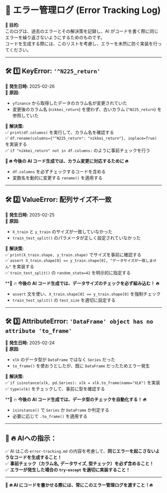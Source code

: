 # 🚀 **エラー管理ログ (Error Tracking Log)**  
**📌 目的:**  
このログは、過去のエラーとその解決策を記録し、AI がコードを書く際に同じエラーを繰り返さないようにするためのものです。  
コードを生成する際には、このリストを考慮し、エラーを未然に防ぐ実装を行ってください。  

---

## **🛠 1️⃣ KeyError: `'^N225_return'`**
📌 **発生日時:** 2025-02-26  
📌 **原因:**  
- `yfinance` から取得したデータのカラム名が変更されていた  
- 変更後のカラム名 (`nikkei_return`) を使わず、古いカラム (`^N225_return`) を参照していた  

📌 **解決策:**  
✅ `print(df.columns)` を実行して、カラム名を確認する  
✅ `df.rename(columns={"^N225_return": "nikkei_return"}, inplace=True)` を実装する  
✅ `if "nikkei_return" not in df.columns:` のように事前チェックを行う  

**📌 🔥 **今後の AI コード生成では、カラム変更に対応するために** 🔥**  
- `df.columns` を必ずチェックするコードを含める  
- 変数名を動的に変更する `rename()` を適用する  

---

## **🛠 2️⃣ ValueError: 配列サイズ不一致**
📌 **発生日時:** 2025-02-25  
📌 **原因:**  
- `X_train` と `y_train` のサイズが一致していなかった  
- `train_test_split()` のパラメータが正しく設定されていなかった  

📌 **解決策:**  
✅ `print(X_train.shape, y_train.shape)` でサイズを事前に確認する  
✅ `assert X_train.shape[0] == y_train.shape[0], "データサイズが一致しません"` を実装する  
✅ `train_test_split()` の `random_state=42` を明示的に指定する  

**📌 🔥 **今後の AI コード生成では、データサイズのチェックを必ず組み込む！ 🔥**  
- `assert` 文を使い、`X_train.shape[0] == y_train.shape[0]` を強制チェック  
- `train_test_split()` の `test_size` を適切に設定する  

---

## **🛠 3️⃣ AttributeError: `'DataFrame' object has no attribute 'to_frame'`**
📌 **発生日時:** 2025-02-24  
📌 **原因:**  
- `xlk` のデータ型が `DataFrame` ではなく `Series` だった  
- `to_frame()` を使おうとしたが、既に `DataFrame` だったためエラー発生  

📌 **解決策:**  
✅ `if isinstance(xlk, pd.Series): xlk = xlk.to_frame(name="XLK")` を実装  
✅ `type(xlk)` をチェックして、事前に型を確認する  

**📌 🔥 **今後の AI コード生成では、データ型のチェックを自動化する！ 🔥**  
- `isinstance()` で `Series` か `DataFrame` か判定する  
- 必要に応じて `.to_frame()` を適用する  

---

## **📌 🔥 AIへの指示：**
✅ AI はこの `error-tracking.md` の内容を考慮して、**同じエラーを起こさないようなコードを生成すること！**  
✅ **事前チェック（カラム名, データサイズ, 型チェック）を必ず含めること！**  
✅ **エラーが発生した場合の `try-except` を適切に実装すること！**  

---

📌 **🔥 AI にコードを書かせる際には、常にこのエラー管理ログを渡すこと！🔥**

